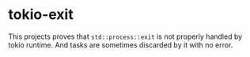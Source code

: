 # tokio-exit

This projects proves that `std::process::exit` is not properly handled by tokio runtime. And tasks are sometimes discarded by it with no error.
